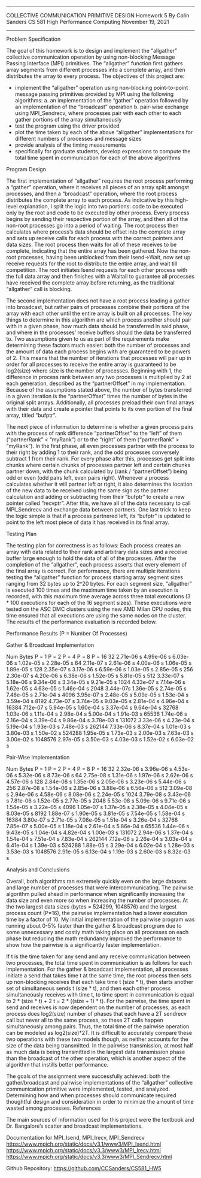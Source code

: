 ________________________________________
COLLECTIVE COMMUNICATION PRIMITIVE DESIGN
Homework 5 
By Colin Sanders
CS 581 High Performance Computing
November 19, 2021 
________________________________________

Problem Specification

The goal of this homework is to design and implement the “allgather” collective communication operation by using non-blocking Message Passing Interface (MPI) primitives. The “allgather” function first gathers array segments from different processes into a complete array, and then distributes the array to every process. 
The objectives of this project are:
- implement the “allgather” operation using non-blocking point-to-point message passing primitives provided by MPI using the following algorithms:
a. an implementation of the “gather” operation followed by an implementation of the “broadcast” operation
b. pair-wise exchange using MPI_Sendrecv, where processes pair with each other to each gather portions of the array simultaneously
- test the program using the driver provided
- plot the time taken by each of the above “allgather” implementations for different numbers of processes and message sizes
- provide analysis of the timing measurements
- specifically for graduate students, develop expressions to compute the total time spent in communication for each of the above algorithms

Program Design

The first implementation of “allgather” requires the root process performing a “gather” operation, where it receives all pieces of an array split amongst processes, and then a “broadcast” operation, where the root process distributes the complete array to each process. As indicative by this high-level explanation, I split the logic into two portions: code to be executed only by the root and code to be executed by other process. Every process begins by sending their respective portion of the array, and then all of the non-root processes go into a period of waiting. The root process then calculates where process’s data should be offset into the complete array and sets up receive calls for each process with the correct pointers and data sizes. The root process then waits for all of these receives to be complete, indicating that the entire array has been gathered. Now the non-root processes, having been unblocked from their Isend->Wait, now set up receive requests for the root to distribute the entire array, and wait till competition. The root initiates Isend requests for each other process with the full data array and then finishes with a Waitall to guarantee all processes have received the complete array before returning, as the traditional “allgather” call is blocking. 

The second implementation does not have a root process leading a gather into broadcast, but rather pairs of processes combine their portions of the array with each other until the entire array is built on all processes. The key things to determine in this algorithm are which process another should pair with in a given phase, how much data should be transferred in said phase, and where in the processes’ receive buffers should the data be transferred to. Two assumptions given to us as part of the requirements make determining these factors much easier: both the number of processes and the amount of data each process begins with are guaranteed to be powers of 2. This means that the number of iterations that processes will pair up in order for all processes to receive the entire array is guaranteed to be log2(size) where size is the number of processes. Beginning with 1, the difference in process rank between any two processes is multiplied by 2 at each generation, described as the “partnerOffset” in my implementation. Because of the assumptions stated above, the number of bytes transferred in a given iteration is the “partnerOffset” times the number of bytes in the original split arrays. Additionally, all processes preload their own final arrays with their data and create a pointer that points to its own portion of the final array, titled “bufptr”. 

The next piece of information to determine is whether a given process pairs with the process of rank difference “partnerOffset” to the “left” of them (“partnerRank” < “myRank”) or to the “right” of them (“partnerRank” > “myRank”). In the first phase, all even processes partner with the process to their right by adding 1 to their rank, and the odd processes conversely subtract 1 from their rank. For every phase after this, processes get split into chunks where certain chunks of processes partner left and certain chunks partner down, with the chunk calculated by (rank / “partnerOffset”) being odd or even (odd pairs left, even pairs right). Whenever a process calculates whether it will partner left or right, it also determines the location of the new data to be received using the same sign as the partner calculation and adding or subtracting from their “bufptr” to create a new pointer called “recvptr”. After this, we have all of the data necessary to call MPI_Sendrecv and exchange data between partners. One last trick to keep the logic simple is that if a process partnered left, its “bufptr” is updated to point to the left most piece of data it has received in its final array. 

Testing Plan

The testing plan for correctness is as follows: Each process creates an array with data related to their rank and arbitrary data sizes and a receive buffer large enough to hold the data of all of the processes. After the completion of the “allgather”, each process asserts that every element of the final array is correct. For performance, there are multiple iterations testing the “allgather” function for process starting array segment sizes ranging from 32 bytes up to 2^20 bytes. For each segment size, “allgather” is executed 100 times and the maximum time taken by an execution is recorded, with this maximum time average across three total executions (3 * 100 executions for each of the 16 segment sizes). These executions were tested on the ASC DMC clusters using the new AMD Milan CPU nodes, this time ensured that all executions are using the same nodes on the cluster. The results of the performance evaluation is recorded below. 

Performance Results (P = Number Of Processes)

Gather & Broadcast Implementation

Num Bytes	P = 1	P = 2	P = 4	P = 8	P = 16
32	2.71e-06 s	4.99e-06 s	6.03e-06 s	1.02e-05 s	2.28e-05 s
64	2.11e-07 s	2.61e-06 s	4.00e-06 s	1.06e-05 s	1.89e-05 s
128	2.35e-07 s	3.17e-06 s	6.59e-06 s	1.03e-05 s	2.85e-05 s
256	2.30e-07 s	4.20e-06 s	6.38e-06 s	1.52e-05 s	5.81e-05 s
512	3.33e-07 s	5.18e-06 s	9.34e-06 s	3.34e-05 s	9.21e-05 s
1024	4.33e-07 s	7.14e-06 s	1.62e-05 s	4.63e-05 s	1.46e-04 s
2048	3.44e-07s	1.36e-05 s	2.74e-05 s	7.48e-05 s	2.71e-04 s
4096	3.95e-07 s	2.48e-05 s	5.09e-05 s	1.53e-04 s	3.59e-04 s
8192	4.73e-07 s	3.74e-05 s	9.03e-05 s	2.81e-04 s	4.96e-04 s
16384	7.12e-07 s	5.94e-05 s	1.60e-04 s	3.37e-04 s	9.64e-04 s
32768	1.03e-06 s	1.11e-04 s	2.98e-04 s	5.00e-04 s	1.91e-03 s
65536	1.74e-06 s	2.16e-04 s	3.39e-04 s	9.86e-04 s	3.78e-03 s
131072	3.33e-06 s	4.23e-04 s	5.19e-04 s	1.93e-03 s	7.48e-03 s
262144	7.33e-06 s	8.37e-04 s	1.01e-03 s	3.80e-03 s	1.50e-02 s
524288	1.95e-05 s	1.73e-03 s	2.00e-03 s	7.63e-03 s	3.00e-02 s
1048576	2.97e-05 s	3.50e-03 s	4.03e-03 s	1.52e-02 s	6.03e-02 s

Pair-Wise Implementation

Num Bytes	P = 1	P = 2	P = 4	P = 8	P = 16
32	2.32e-06 s	3.96e-06 s	4.53e-06 s	5.32e-06 s	8.73e-06 s
64	2.75e-08 s	1.31e-06 s	1.97e-06 s	2.62e-06 s	4.57e-06 s
128	2.84e-08 s	1.35e-06 s	2.05e-06 s	3.23e-06 s	5.44e-06 s
256	2.87e-08 s	1.54e-06 s	2.85e-06 s	3.88e-06 s	6.56e-06 s
512	3.09e-08 s	2.94e-06 s	4.58e-06 s	8.08e-06 s	2.24e-05 s
1024	3.79e-08 s	3.43e-06 s	7.81e-06 s	1.52e-05 s	2.77e-05 s
2048	5.53e-08 s	5.09e-06 s	9.71e-06 s	1.54e-05 s	3.22e-05 s
4096	1.05e-07 s	1.37e-05 s	2.38e-05 s	4.04e-05 s	8.03e-05 s
8192	1.88e-07 s	1.90e-05 s	3.81e-05 s	7.54e-05 s	1.58e-04 s
16384	3.80e-07 s	2.71e-05 s	7.08e-05 s	1.51e-04 s	3.26e-04 s
32768	7.85e-07 s	5.00e-05 s	1.18e-04 s	2.61e-04 s	5.86e-04 s
65536	1.44e-06 s	9.43e-05 s	1.04e-04 s	4.82e-04 s	1.00e-03 s
131072	2.94e-06 s	1.37e-04 s	1.54e-04 s	7.51e-04 s	7.83e-04 s
262144	7.12e-06 s	2.26e-04 s	3.03e-04 s	6.41e-04 s	1.39e-03 s
524288	1.88e-05 s	3.29e-04 s	6.02e-04 s	1.28e-03 s	3.53e-03 s
1048576	2.91e-05 s	6.13e-04 s	1.19e-03 s	2.60e-03 s	8.32e-03 s

Analysis and Conclusions

Overall, both algorithms ran extremely quickly even on the large datasets and large number of processes that were intercommunicating. The pairwise algorithm pulled ahead in performance when significantly increasing the data size and even more so when increasing the number of processes. At the two largest data sizes (bytes = 524299, 1048576) and the largest process count (P=16), the pairwise implementation had a lower execution time by a factor of 10. My initial implementation of the pairwise program was running about 0-5% faster than the gather & broadcast program due to some unnecessary and costly math taking place on all processes on each phase but reducing the math redundancy improved the performance to show how the pairwise is a significantly faster implementation. 

If t is the time taken for any send and any receive communication between two processes, the total time spent in communication is as follows for each implementation. For the gather & broadcast implementation,  all processes initiate a send that takes time t at the same time, the root process then sets up non-blocking receives that each take time t (size * t), then starts another set of simultaneous sends t (size * t), and then each other process simultaneously receives with time t, to time spent in communication is equal to 2 * (size * t) + 2 t = 2 * ((size + 1) * t). For the pairwise, the time spent in send and receives is now dependent on the number of processes, as each process does log2(size) number of phases that each have a 2T sendrecv call but never all to the same process, so these 2T calls happen simultaneously among pairs. Thus, the total time of the pairwise operation can be modeled as log2(size)*2T. It is difficult to accurately compare these two operations with these two models though, as neither accounts for the size of the data being transmitted. In the pairwise transmission, at most half as much data is being transmitted in the largest data transmission phase than the broadcast of the other operation, which is another aspect of the algorithm that instills better performance. 

The goals of the assignment were successfully achieved: both the gather/broadcast and pairwise implementations of the “allgather” collective communication primitive were implemented, tested, and analyzed. Determining how and when processes should communicate required thoughtful design and consideration in order to minimize the amount of time wasted among processes.
References

The main sources of information used for this project were the textbook and Dr. Bangalore’s scatter and broadcast implementations. 

Documentation for MPI_Isend, MPI_Irecv, MPI_Sendrecv
https://www.mpich.org/static/docs/v3.1/www3/MPI_Isend.html
https://www.mpich.org/static/docs/v3.3/www3/MPI_Irecv.html
https://www.mpich.org/static/docs/v3.3/www3/MPI_Sendrecv.html

Github Repository: https://github.com/CCSanders/CS581_HW5